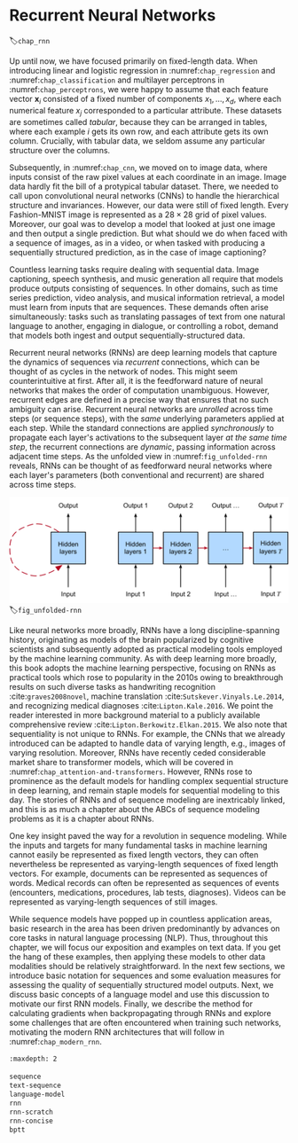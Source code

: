 # Recurrent Neural Networks
:label:`chap_rnn`

Up until now, we have focused primarily on fixed-length data.
When introducing linear and logistic regression
in :numref:`chap_regression` and :numref:`chap_classification`
and multilayer perceptrons in :numref:`chap_perceptrons`,
we were happy to assume that each feature vector $\mathbf{x}_i$
consisted of a fixed number of components $x_1, \dots, x_d$,
where each numerical feature $x_j$
corresponded to a particular attribute.
These datasets are sometimes called *tabular*,
because they can be arranged in tables,
where each example $i$ gets its own row,
and each attribute gets its own column.
Crucially, with tabular data, we seldom
assume any particular structure over the columns.

Subsequently, in :numref:`chap_cnn`,
we moved on to image data, where inputs consist
of the raw pixel values at each coordinate in an image.
Image data hardly fit the bill
of a protypical tabular dataset.
There, we needed to call upon convolutional neural networks (CNNs)
to handle the hierarchical structure and invariances.
However, our data were still of fixed length.
Every Fashion-MNIST image is represented
as a $28 \times 28$ grid of pixel values.
Moreover, our goal was to develop a model
that looked at just one image and then
output a single prediction.
But what should we do when faced with a
sequence of images, as in a video,
or when tasked with producing
a sequentially structured prediction,
as in the case of image captioning?

Countless learning tasks require dealing with sequential data.
Image captioning, speech synthesis, and music generation
all require that models produce outputs consisting of sequences.
In other domains, such as time series prediction,
video analysis, and musical information retrieval,
a model must learn from inputs that are sequences.
These demands often arise simultaneously:
tasks such as translating passages of text
from one natural language to another,
engaging in dialogue, or controlling a robot,
demand that models both ingest and output
sequentially-structured data.


Recurrent neural networks (RNNs) are deep learning models
that capture the dynamics of sequences via
*recurrent* connections, which can be thought of
as cycles in the network of nodes.
This might seem counterintuitive at first.
After all, it is the feedforward nature of neural networks
that makes the order of computation unambiguous.
However, recurrent edges are defined in a precise way
that ensures that no such ambiguity can arise.
Recurrent neural networks are *unrolled* across time steps (or sequence steps),
with the *same* underlying parameters applied at each step.
While the standard connections are applied *synchronously*
to propagate each layer's activations
to the subsequent layer *at the same time step*,
the recurrent connections are *dynamic*,
passing information across adjacent time steps.
As the unfolded view in :numref:`fig_unfolded-rnn` reveals,
RNNs can be thought of as feedforward neural networks
where each layer's parameters (both conventional and recurrent)
are shared across time steps.


![On the left recurrent connections are depicted via cyclic edges. On the right, we unfold the RNN over time steps. Here, recurrent edges span adjacent time steps, while conventional connections are computed synchronously.](../img/unfolded-rnn.svg)
:label:`fig_unfolded-rnn`


Like neural networks more broadly,
RNNs have a long discipline-spanning history,
originating as models of the brain popularized
by cognitive scientists and subsequently adopted
as practical modeling tools employed
by the machine learning community.
As with deep learning more broadly,
this book adopts the machine learning perspective,
focusing on RNNs as practical tools which rose
to popularity in the 2010s owing to
breakthrough results on such diverse tasks
as handwriting recognition :cite:`graves2008novel`,
machine translation :cite:`Sutskever.Vinyals.Le.2014`,
and recognizing medical diagnoses :cite:`Lipton.Kale.2016`.
We point the reader interested in more
background material to a publicly available
comprehensive review :cite:`Lipton.Berkowitz.Elkan.2015`.
We also note that sequentiality is not unique to RNNs.
For example, the CNNs that we already introduced
can be adapted to handle data of varying length,
e.g., images of varying resolution.
Moreover, RNNs have recently ceded considerable
market share to transformer models,
which will be covered in :numref:`chap_attention-and-transformers`.
However, RNNs rose to prominence as the default models
for handling complex sequential structure in deep learning,
and remain staple models for sequential modeling to this day.
The stories of RNNs and of sequence modeling
are inextricably linked, and this is as much
a chapter about the ABCs of sequence modeling problems
as it is a chapter about RNNs.


One key insight paved the way for a revolution in sequence modeling.
While the inputs and targets for many fundamental tasks in machine learning
cannot easily be represented as fixed length vectors,
they can often nevertheless be represented as
varying-length sequences of fixed length vectors.
For example, documents can be represented as sequences of words.
Medical records can often be represented as sequences of events
(encounters, medications, procedures, lab tests, diagnoses).
Videos can be represented as varying-length sequences of still images.


While sequence models have popped up in countless application areas,
basic research in the area has been driven predominantly
by advances on core tasks in natural language processing (NLP).
Thus, throughout this chapter, we will focus
our exposition and examples on text data.
If you get the hang of these examples,
then applying these models to other data modalities
should be relatively straightforward.
In the next few sections, we introduce basic
notation for sequences and some evaluation measures
for assessing the quality of sequentially structured model outputs.
Next, we discuss basic concepts of a language model
and use this discussion to motivate our first RNN models.
Finally, we describe the method for calculating gradients
when backpropagating through RNNs and explore some challenges
that are often encountered when training such networks,
motivating the modern RNN architectures that will follow
in :numref:`chap_modern_rnn`.

```toc
:maxdepth: 2

sequence
text-sequence
language-model
rnn
rnn-scratch
rnn-concise
bptt
```

